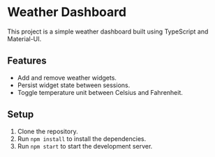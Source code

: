 # Weather Dashboard

This project is a simple weather dashboard built using TypeScript and Material-UI.

## Features

- Add and remove weather widgets.
- Persist widget state between sessions.
- Toggle temperature unit between Celsius and Fahrenheit.

## Setup

1. Clone the repository.
2. Run `npm install` to install the dependencies.
3. Run `npm start` to start the development server.
